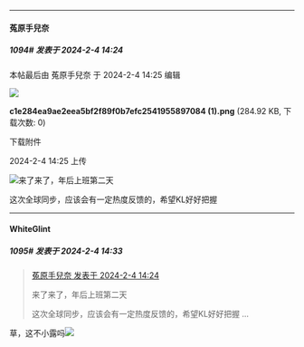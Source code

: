 
*****

####  菟原手兒奈  
##### 1094#       发表于 2024-2-4 14:24

 本帖最后由 菟原手兒奈 于 2024-2-4 14:25 编辑 

<img src="https://img.saraba1st.com/forum/202402/04/142530fyls779s797wd772.png" referrerpolicy="no-referrer">

<strong>c1e284ea9ae2eea5bf2f89f0b7efc2541955897084 (1).png</strong> (284.92 KB, 下载次数: 0)

下载附件

2024-2-4 14:25 上传

<img src="https://static.saraba1st.com/image/smiley/face2017/037.png" referrerpolicy="no-referrer">来了来了，年后上班第二天

这次全球同步，应该会有一定热度反馈的，希望KL好好把握


*****

####  WhiteGlint  
##### 1095#       发表于 2024-2-4 14:33

<blockquote><a href="httphttps://bbs.saraba1st.com/2b/forum.php?mod=redirect&amp;goto=findpost&amp;pid=63878824&amp;ptid=2059881" target="_blank">菟原手兒奈 发表于 2024-2-4 14:24</a>

来了来了，年后上班第二天

这次全球同步，应该会有一定热度反馈的，希望KL好好把握 ...</blockquote>
草，这不小露吗<img src="https://static.saraba1st.com/image/smiley/face2017/067.png" referrerpolicy="no-referrer">

